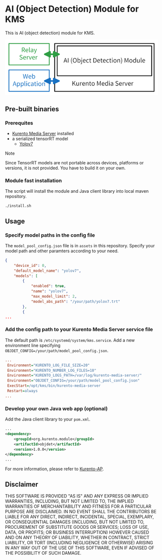 # AI (Object Detection) Module for KMS

This is AI (object detection) module for KMS.

<img src="https://raw.githubusercontent.com/BradXiao/kurento-module/main/architecture.png" width="600">

## Pre-built binaries

### Prerequites

- [Kurento Media Server](https://github.com/BradXiao/kurento-ubuntu) installed
- a serialized tensorRT model
  - [Yolov7](https://github.com/WongKinYiu/yolov7)

> [!NOTE]
> Since TensorRT models are not portable across devices, platforms or versions, it is not provided. You have to build it on your own.


### Module fast installation
The script will install the module and Java client library into local maven repository.

```bash
./install.sh
```


## Usage
### Specify model paths in the config file

The `model_pool_config.json` file is in `assets` in this repository. Specify your model path and other paramters according to your need.
```json
{
    "device_id": 0,
    "default_model_name": "yolov7",
    "models": [
        {
            "enabled": true,
            "name": "yolov7",
            "max_model_limit": 2,
            "model_abs_path": "/your/path/yolov7.trt"
        },
        {
...
```


### Add the config path to your Kurento Media Server service file

The default path is `/etc/systemd/system/kms.service`. Add a new environment line specifying `OBJDET_CONFIG=/your/path/model_pool_config.json`.

```ini
...
 Environment="KURENTO_LOG_FILE_SIZE=20"
 Environment="KURENTO_NUMBER_LOG_FILES=10"
 Environment="KURENTO_LOGS_PATH=/var/log/kurento-media-server/"
 Environment="OBJDET_CONFIG=/your/path/model_pool_config.json"
 ExecStart=/opt/kms/bin/kurento-media-server
 Restart=always
...
```

### Develop your own Java web app (optional)
Add the Java client library to your `pom.xml`.

```xml
...
<dependency>
    <groupId>org.kurento.module</groupId>
    <artifactId>objdet</artifactId>
    <version>1.0.0</version>
</dependency>
...
```

For more information, please refer to [Kurento-AP](https://github.com/BradXiao/kurento-ap).


## Disclaimer

THIS SOFTWARE IS PROVIDED "AS IS" AND ANY EXPRESS OR IMPLIED WARRANTIES, INCLUDING, BUT NOT LIMITED TO, THE IMPLIED WARRANTIES OF MERCHANTABILITY AND FITNESS FOR A PARTICULAR PURPOSE ARE DISCLAIMED. IN NO EVENT SHALL THE CONTRIBUTORS BE LIABLE FOR ANY DIRECT, INDIRECT, INCIDENTAL, SPECIAL, EXEMPLARY, OR CONSEQUENTIAL DAMAGES (INCLUDING, BUT NOT LIMITED TO, PROCUREMENT OF SUBSTITUTE GOODS OR SERVICES; LOSS OF USE, DATA, OR PROFITS; OR BUSINESS INTERRUPTION) HOWEVER CAUSED AND ON ANY THEORY OF LIABILITY, WHETHER IN CONTRACT, STRICT LIABILITY, OR TORT (INCLUDING NEGLIGENCE OR OTHERWISE) ARISING IN ANY WAY OUT OF THE USE OF THIS SOFTWARE, EVEN IF ADVISED OF THE POSSIBILITY OF SUCH DAMAGE.


